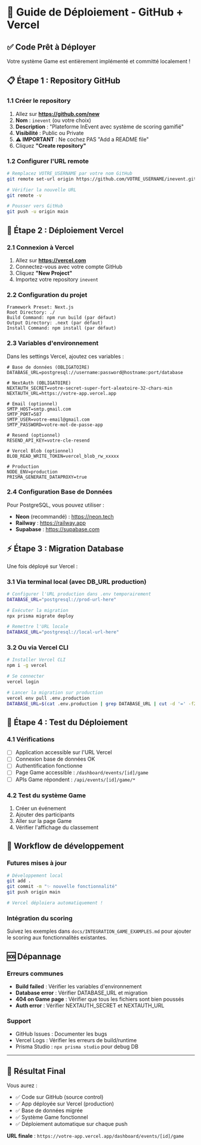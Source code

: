 # 🚀 Guide de Déploiement - GitHub + Vercel

## ✅ Code Prêt à Déployer
Votre système Game est entièrement implémenté et committé localement !

## 📋 **Étape 1 : Repository GitHub**

### 1.1 Créer le repository
1. Allez sur **https://github.com/new**
2. **Nom** : `inevent` (ou votre choix)
3. **Description** : "Plateforme InEvent avec système de scoring gamifié"
4. **Visibilité** : Public ou Private
5. ⚠️ **IMPORTANT** : Ne cochez PAS "Add a README file"
6. Cliquez **"Create repository"**

### 1.2 Configurer l'URL remote
```bash
# Remplacez VOTRE_USERNAME par votre nom GitHub
git remote set-url origin https://github.com/VOTRE_USERNAME/inevent.git

# Vérifier la nouvelle URL
git remote -v

# Pousser vers GitHub
git push -u origin main
```

## 🔧 **Étape 2 : Déploiement Vercel**

### 2.1 Connexion à Vercel
1. Allez sur **https://vercel.com**
2. Connectez-vous avec votre compte GitHub
3. Cliquez **"New Project"**
4. Importez votre repository `inevent`

### 2.2 Configuration du projet
```
Framework Preset: Next.js
Root Directory: ./
Build Command: npm run build (par défaut)
Output Directory: .next (par défaut)
Install Command: npm install (par défaut)
```

### 2.3 Variables d'environnement
Dans les settings Vercel, ajoutez ces variables :

```env
# Base de données (OBLIGATOIRE)
DATABASE_URL=postgresql://username:password@hostname:port/database

# NextAuth (OBLIGATOIRE)
NEXTAUTH_SECRET=votre-secret-super-fort-aleatoire-32-chars-min
NEXTAUTH_URL=https://votre-app.vercel.app

# Email (optionnel)
SMTP_HOST=smtp.gmail.com
SMTP_PORT=587
SMTP_USER=votre-email@gmail.com
SMTP_PASSWORD=votre-mot-de-passe-app

# Resend (optionnel)
RESEND_API_KEY=votre-cle-resend

# Vercel Blob (optionnel)
BLOB_READ_WRITE_TOKEN=vercel_blob_rw_xxxxx

# Production
NODE_ENV=production
PRISMA_GENERATE_DATAPROXY=true
```

### 2.4 Configuration Base de Données
Pour PostgreSQL, vous pouvez utiliser :
- **Neon** (recommandé) : https://neon.tech
- **Railway** : https://railway.app
- **Supabase** : https://supabase.com

## ⚡ **Étape 3 : Migration Database**

Une fois déployé sur Vercel :

### 3.1 Via terminal local (avec DB_URL production)
```bash
# Configurer l'URL production dans .env temporairement
DATABASE_URL="postgresql://prod-url-here"

# Exécuter la migration
npx prisma migrate deploy

# Remettre l'URL locale
DATABASE_URL="postgresql://local-url-here"
```

### 3.2 Ou via Vercel CLI
```bash
# Installer Vercel CLI
npm i -g vercel

# Se connecter
vercel login

# Lancer la migration sur production
vercel env pull .env.production
DATABASE_URL=$(cat .env.production | grep DATABASE_URL | cut -d '=' -f2) npx prisma migrate deploy
```

## 🎯 **Étape 4 : Test du Déploiement**

### 4.1 Vérifications
- [ ] Application accessible sur l'URL Vercel
- [ ] Connexion base de données OK
- [ ] Authentification fonctionne
- [ ] Page Game accessible : `/dashboard/events/[id]/game`
- [ ] APIs Game répondent : `/api/events/[id]/game/*`

### 4.2 Test du système Game
1. Créer un événement
2. Ajouter des participants
3. Aller sur la page Game
4. Vérifier l'affichage du classement

## 🔄 **Workflow de développement**

### Futures mises à jour
```bash
# Développement local
git add .
git commit -m "✨ nouvelle fonctionnalité"
git push origin main

# Vercel déploiera automatiquement !
```

### Intégration du scoring
Suivez les exemples dans `docs/INTEGRATION_GAME_EXAMPLES.md` pour ajouter le scoring aux fonctionnalités existantes.

## 🆘 **Dépannage**

### Erreurs communes
- **Build failed** : Vérifier les variables d'environnement
- **Database error** : Vérifier DATABASE_URL et migration
- **404 on Game page** : Vérifier que tous les fichiers sont bien poussés
- **Auth error** : Vérifier NEXTAUTH_SECRET et NEXTAUTH_URL

### Support
- GitHub Issues : Documenter les bugs
- Vercel Logs : Vérifier les erreurs de build/runtime
- Prisma Studio : `npx prisma studio` pour debug DB

---

## 🎉 **Résultat Final**

Vous aurez :
- ✅ Code sur GitHub (source control)
- ✅ App déployée sur Vercel (production)
- ✅ Base de données migrée
- ✅ Système Game fonctionnel
- ✅ Déploiement automatique sur chaque push

**URL finale** : `https://votre-app.vercel.app/dashboard/events/[id]/game` 